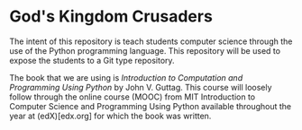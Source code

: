 # God's Kingdom Crusaders
The intent of this repository is teach students computer science through the use of the Python programming language. This repository will be used to expose the students to a Git type repository.   

The book that we are using is _Introduction to Computation and Programming Using Python_ by John V. Guttag. This course will loosely follow through the online course (MOOC) from MIT Introduction to Computer Science and Programming Using Python available throughout the year at (edX)[edx.org] for which the book was written. 
